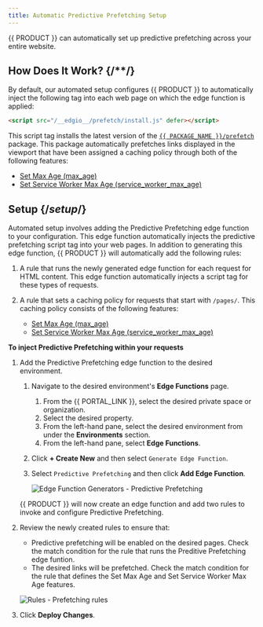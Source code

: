 ```yaml
---
title: Automatic Predictive Prefetching Setup
---
```


{{ PRODUCT }} can automatically set up predictive prefetching across your entire website. 

## How Does It Work? {/**/}

By default, our automated setup configures {{ PRODUCT }} to automatically inject the following tag into each web page on which the edge function is applied:

```html
<script src="/__edgio__/prefetch/install.js" defer></script>
```

This script tag installs the latest version of the [`{{ PACKAGE_NAME }}/prefetch`](https://www.npmjs.com/package/@edgio/prefetch?activeTab=versions) package. This package automatically prefetches links displayed in the viewport that have been assigned a caching policy through both of the following features:
-   [Set Max Age (max_age)](/applications/performance/rules/features#set-max-age)
-   [Set Service Worker Max Age (service_worker_max_age)](/applications/performance/rules/features#set-service-worker-max-age)

## Setup {/*setup*/}

Automated setup involves adding the Predictive Prefetching edge function to your configuration. This edge function automatically injects the predictive prefetching script tag into your web pages. In addition to generating this edge function, {{ PRODUCT }} will automatically add the following rules:

1.  A rule that runs the newly generated edge function for each request for HTML content. This edge function automatically injects a script tag for these types of requests.
2.  A rule that sets a caching policy for requests that start with `/pages/`. This caching policy consists of the following features:

    -   [Set Max Age (max_age)](/applications/performance/rules/features#set-max-age)
    -   [Set Service Worker Max Age (service_worker_max_age)](/applications/performance/rules/features#set-service-worker-max-age)

**To inject Predictive Prefetching within your requests**

1.  Add the Predictive Prefetching edge function to the desired environment. 

    1.  Navigate to the desired environment's **Edge Functions** page.

        1.  From the {{ PORTAL_LINK }}, select the desired private space or organization.
        2.  Select the desired property.
        3.  From the left-hand pane, select the desired environment from under the **Environments** section.
        4.  From the left-hand pane, select **Edge Functions**.

    2.  Click **+ Create New** and then select `Generate Edge Function`. 
    3.  Select `Predictive Prefetching` and then click **Add Edge Function**.
    
        ![Edge Function Generators - Predictive Prefetching](/images/v7/performance/prefetch-edge-function-generator.png)
    
    {{ PRODUCT }} will now create an edge function and add two rules to invoke and configure Predictive Prefetching.

2.  Review the newly created rules to ensure that:
    -   Predictive prefetching will be enabled on the desired pages. Check the match condition for the rule that runs the Preditive Prefetching edge funtion.
    -   The desired links will be prefetched. Check the match condition for the rule that defines the Set Max Age and Set Service Worker Max Age features.

    ![Rules - Prefetching rules](/images/v7/performance/prefetch-rules.png)

3.  Click **Deploy Changes**.